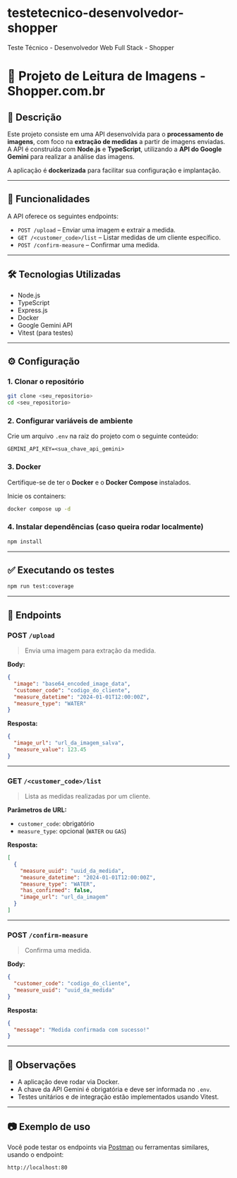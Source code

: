 # testetecnico-desenvolvedor-shopper
Teste Técnico - Desenvolvedor Web Full Stack - Shopper

# 📸 Projeto de Leitura de Imagens - Shopper.com.br

## 📝 Descrição

Este projeto consiste em uma API desenvolvida para o **processamento de imagens**, com foco na **extração de medidas** a partir de imagens enviadas. A API é construída com **Node.js** e **TypeScript**, utilizando a **API do Google Gemini** para realizar a análise das imagens.

A aplicação é **dockerizada** para facilitar sua configuração e implantação.

---

## 🚀 Funcionalidades

A API oferece os seguintes endpoints:

- `POST /upload` – Enviar uma imagem e extrair a medida.
- `GET /<customer_code>/list` – Listar medidas de um cliente específico.
- `POST /confirm-measure` – Confirmar uma medida.

---

## 🛠️ Tecnologias Utilizadas

- Node.js
- TypeScript
- Express.js
- Docker
- Google Gemini API
- Vitest (para testes)

---

## ⚙️ Configuração

### 1. Clonar o repositório

```bash
git clone <seu_repositorio>
cd <seu_repositorio>
```

### 2. Configurar variáveis de ambiente

Crie um arquivo `.env` na raiz do projeto com o seguinte conteúdo:

```env
GEMINI_API_KEY=<sua_chave_api_gemini>
```

### 3. Docker

Certifique-se de ter o **Docker** e o **Docker Compose** instalados.

Inicie os containers:

```bash
docker compose up -d
```

### 4. Instalar dependências (caso queira rodar localmente)

```bash
npm install
```

---

## ✅ Executando os testes

```bash
npm run test:coverage
```

---

## 📡 Endpoints

### POST `/upload`

> Envia uma imagem para extração da medida.

**Body:**

```json
{
  "image": "base64_encoded_image_data",
  "customer_code": "codigo_do_cliente",
  "measure_datetime": "2024-01-01T12:00:00Z",
  "measure_type": "WATER"
}
```

**Resposta:**

```json
{
  "image_url": "url_da_imagem_salva",
  "measure_value": 123.45
}
```

---

### GET `/<customer_code>/list`

> Lista as medidas realizadas por um cliente.

**Parâmetros de URL:**

- `customer_code`: obrigatório
- `measure_type`: opcional (`WATER` ou `GAS`)

**Resposta:**

```json
[
  {
    "measure_uuid": "uuid_da_medida",
    "measure_datetime": "2024-01-01T12:00:00Z",
    "measure_type": "WATER",
    "has_confirmed": false,
    "image_url": "url_da_imagem"
  }
]
```

---

### POST `/confirm-measure`

> Confirma uma medida.

**Body:**

```json
{
  "customer_code": "codigo_do_cliente",
  "measure_uuid": "uuid_da_medida"
}
```

**Resposta:**

```json
{
  "message": "Medida confirmada com sucesso!"
}
```

---

## 📌 Observações

- A aplicação deve rodar via Docker.
- A chave da API Gemini é obrigatória e deve ser informada no `.env`.
- Testes unitários e de integração estão implementados usando Vitest.

---

## 📷 Exemplo de uso

Você pode testar os endpoints via [Postman](https://www.postman.com/) ou ferramentas similares, usando o endpoint:

```
http://localhost:80
```
